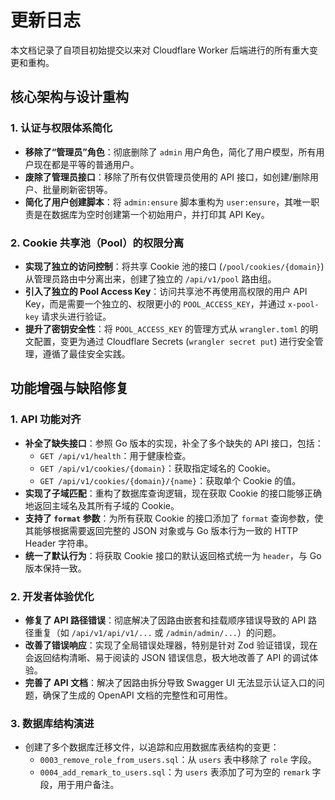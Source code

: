 # 更新日志

本文档记录了自项目初始提交以来对 Cloudflare Worker 后端进行的所有重大变更和重构。

## 核心架构与设计重构

### 1. 认证与权限体系简化
- **移除了“管理员”角色**：彻底删除了 `admin` 用户角色，简化了用户模型，所有用户现在都是平等的普通用户。
- **废除了管理员接口**：移除了所有仅供管理员使用的 API 接口，如创建/删除用户、批量刷新密钥等。
- **简化了用户创建脚本**：将 `admin:ensure` 脚本重构为 `user:ensure`，其唯一职责是在数据库为空时创建第一个初始用户，并打印其 API Key。

### 2. Cookie 共享池（Pool）的权限分离
- **实现了独立的访问控制**：将共享 Cookie 池的接口 (`/pool/cookies/{domain}`) 从管理员路由中分离出来，创建了独立的 `/api/v1/pool` 路由组。
- **引入了独立的 Pool Access Key**：访问共享池不再使用高权限的用户 API Key，而是需要一个独立的、权限更小的 `POOL_ACCESS_KEY`，并通过 `x-pool-key` 请求头进行验证。
- **提升了密钥安全性**：将 `POOL_ACCESS_KEY` 的管理方式从 `wrangler.toml` 的明文配置，变更为通过 Cloudflare Secrets (`wrangler secret put`) 进行安全管理，遵循了最佳安全实践。

## 功能增强与缺陷修复

### 1. API 功能对齐
- **补全了缺失接口**：参照 Go 版本的实现，补全了多个缺失的 API 接口，包括：
    - `GET /api/v1/health`：用于健康检查。
    - `GET /api/v1/cookies/{domain}`：获取指定域名的 Cookie。
    - `GET /api/v1/cookies/{domain}/{name}`：获取单个 Cookie 的值。
- **实现了子域匹配**：重构了数据库查询逻辑，现在获取 Cookie 的接口能够正确地返回主域名及其所有子域的 Cookie。
- **支持了 `format` 参数**：为所有获取 Cookie 的接口添加了 `format` 查询参数，使其能够根据需要返回完整的 JSON 对象或与 Go 版本行为一致的 HTTP Header 字符串。
- **统一了默认行为**：将获取 Cookie 接口的默认返回格式统一为 `header`，与 Go 版本保持一致。

### 2. 开发者体验优化
- **修复了 API 路径错误**：彻底解决了因路由嵌套和挂载顺序错误导致的 API 路径重复（如 `/api/v1/api/v1/...` 或 `/admin/admin/...`）的问题。
- **改善了错误响应**：实现了全局错误处理器，特别是针对 Zod 验证错误，现在会返回结构清晰、易于阅读的 JSON 错误信息，极大地改善了 API 的调试体验。
- **完善了 API 文档**：解决了因路由拆分导致 Swagger UI 无法显示认证入口的问题，确保了生成的 OpenAPI 文档的完整性和可用性。

### 3. 数据库结构演进
- 创建了多个数据库迁移文件，以追踪和应用数据库表结构的变更：
    - `0003_remove_role_from_users.sql`：从 `users` 表中移除了 `role` 字段。
    - `0004_add_remark_to_users.sql`：为 `users` 表添加了可为空的 `remark` 字段，用于用户备注。
